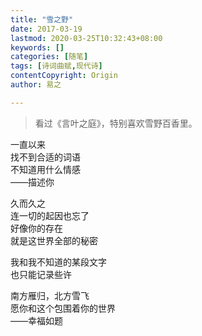```yaml
---
title: "雪之野"
date: 2017-03-19
lastmod: 2020-03-25T10:32:43+08:00
keywords: []
categories: [随笔]
tags: [诗词曲赋,现代诗]
contentCopyright: Origin
author: 易之

---
```


> 看过《言叶之庭》，特别喜欢雪野百香里。

一直以来<br />
找不到合适的词语<br />
不知道用什么情感<br />
——描述你

久而久之<br />
连一切的起因也忘了<br />
好像你的存在<br />
就是这世界全部的秘密

我和我不知道的某段文字<br />
也只能记录些许

南方雁归，北方雪飞<br />
愿你和这个包围着你的世界<br />
——幸福如题
